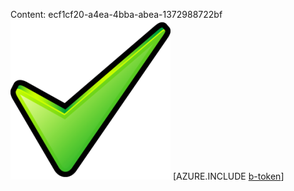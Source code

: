 Content: ecf1cf20-a4ea-4bba-abea-1372988722bf![image](6615d412-11e0-4ca4-914f-e9216cff6296.png)
[AZURE.INCLUDE [b-token](688bea85-dae1-4d19-8a22-c9a8e9950dc3.md)]
